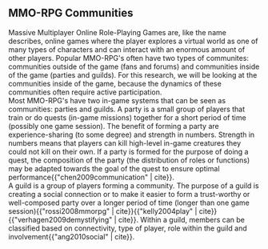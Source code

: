## MMO-RPG Communities
Massive Multiplayer Online Role-Playing Games are, like the name describes, online games where the player explores a virtual world as one of many types of characters and can interact with an enormous amount of other players. Popular MMO-RPG's often have two types of communites: communities outside of the game (fans and forums) and communities inside of the game (parties and guilds). For this research, we will be looking at the communities inside of the game, because the dynamics of these communities often require active participation.  
Most MMO-RPG's have two in-game systems that can be seen as communities: parties and guilds. A party is a small group of players that train or do quests (in-game missions) together for a short period of time (possibly one game session). The benefit of forming a party are experience-sharing (to some degree) and strength in numbers. Strength in numbers means that players can kill high-level in-game creatures they could not kill on their own. If a party is formed for the purpose of doing a quest, the composition of the party (the distribution of roles or functions) may be adapted towards the goal of the quest to ensure optimal performance{{"chen2009communication" | cite}}.  
A guild is a group of players forming a community. The purpose of a guild is creating a social connection or to make it easier to form a trust-worthy or well-composed party over a longer period of time (longer than one game session){{"rossi2008mmorpg" | cite}}{{"kelly2004play" | cite}}{{"verhagen2009demystifying" | cite}}. Within a guild, members can be classified based on connectivity, type of player, role within the guild and involvement{{"ang2010social" | cite}}.